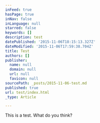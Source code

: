 ```yaml
---
inFeed: true
hasPage: true
inNav: false
inLanguage: null
starred: false
keywords: []
description: test
datePublished: '2015-11-06T18:15:13.327Z'
dateModified: '2015-11-06T17:59:38.704Z'
title: Test
authors: []
publisher:
  name: null
  domain: null
  url: null
  favicon: null
sourcePath: _posts/2015-11-06-test.md
published: true
url: test/index.html
_type: Article

---
```

This is a test.  What do you think?